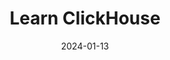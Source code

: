 ---
title: Learn ClickHouse
summary: Easily learn ClickHouse in 10 minutes!
date: 2024-01-13
type: docs
math: false
tags:
  - ClickHouse
image:
  caption: 'Embed rich media such as videos and LaTeX math'
---